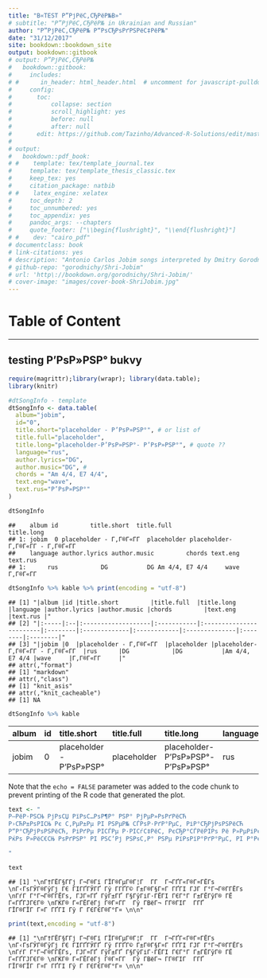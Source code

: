 ```yaml
--- 
title: "В«TEST Р”РјРёС‚СЂРёР№В»"
# subtitle: "Р”РјРёС‚СЂРёР№ in Ukrainian and Russian"
author: "Р”РјРёС‚СЂРёР№ Р“РѕСЂРѕРґРЅРёС‡РёР№"
date: "31/12/2017"
site: bookdown::bookdown_site
output: bookdown::gitbook
# output: Р”РјРёС‚СЂРёР№
#   bookdown::gitbook:
#     includes:
# #      in_header: html_header.html  # uncomment for javascript-pulldowns
#     config:
#       toc:
#           collapse: section
#           scroll_highlight: yes
#           before: null
#           after: null
#       edit: https://github.com/Tazinho/Advanced-R-Solutions/edit/master/%s
# 
# output:
#   bookdown::pdf_book:
# #    template: tex/template_journal.tex
#     template: tex/template_thesis_classic.tex
#     keep_tex: yes
#     citation_package: natbib
# #    latex_engine: xelatex
#     toc_depth: 2
#     toc_unnumbered: yes
#     toc_appendix: yes
#     pandoc_args: --chapters
#     quote_footer: ["\\begin{flushright}", "\\end{flushright}"]
# #    dev: "cairo_pdf"
# documentclass: book
# link-citations: yes
# description: "Antonio Carlos Jobim songs interpreted by Dmitry Gorodnichy"
# github-repo: "gorodnichy/Shri-Jobim"
# url: 'http\://bookdown.org/gorodnichy/Shri-Jobim/'
# cover-image: "images/cover-book-ShriJobim.jpg"
---
```



# Table of Content 



---




<!-- ```{r setup, include=FALSE} -->
<!-- knitr::opts_chunk$set(echo = TRUE) -->
<!-- ``` -->

## testing Р’РѕР»РЅР° bukvy



```r
require(magrittr);library(wrapr); library(data.table);
library(knitr)

#dtSongInfo - template
dtSongInfo <- data.table(
  album="jobim",
  id="0",
  title.short="placeholder - Р’РѕР»РЅР°", # or list of
  title.full="placeholder",
  title.long="placeholder-Р’РѕР»РЅР°- Р’РѕР»РЅР°", # quote ??
  language="rus",
  author.lyrics="DG",
  author.music="DG", #
  chords = "Am 4/4, E7 4/4",
  text.eng="wave",
  text.rus="Р’РѕР»РЅР°"
)

dtSongInfo
```

```
##    album id         title.short  title.full               title.long
## 1: jobim  0 placeholder - Г‚Г®Г«Г­Г  placeholder placeholder-Г‚Г®Г«Г­Г - Г‚Г®Г«Г­Г 
##    language author.lyrics author.music         chords text.eng text.rus
## 1:      rus            DG           DG Am 4/4, E7 4/4     wave    Г‚Г®Г«Г­Г 
```

```r
dtSongInfo %>% kable %>% print(encoding = "utf-8")
```

```
## [1] "|album |id |title.short         |title.full  |title.long               |language |author.lyrics |author.music |chords         |text.eng |text.rus |"
## [2] "|:-----|:--|:-------------------|:-----------|:------------------------|:--------|:-------------|:------------|:--------------|:--------|:--------|"
## [3] "|jobim |0  |placeholder - Г‚Г®Г«Г­Г  |placeholder |placeholder-Г‚Г®Г«Г­Г - Г‚Г®Г«Г­Г  |rus      |DG            |DG           |Am 4/4, E7 4/4 |wave     |Г‚Г®Г«Г­Г     |"
## attr(,"format")
## [1] "markdown"
## attr(,"class")
## [1] "knit_asis"
## attr(,"knit_cacheable")
## [1] NA
```

```r
dtSongInfo %>% kable 
```



|album |id |title.short         |title.full  |title.long               |language |author.lyrics |author.music |chords         |text.eng |text.rus |
|:-----|:--|:-------------------|:-----------|:------------------------|:--------|:-------------|:------------|:--------------|:--------|:--------|
|jobim |0  |placeholder - Р’РѕР»РЅР° |placeholder |placeholder-Р’РѕР»РЅР°- Р’РѕР»РЅР° |rus      |DG            |DG           |Am 4/4, E7 4/4 |wave     |Р’РѕР»РЅР°    |

Note that the `echo = FALSE` parameter was added to the code chunk to prevent printing of the R code that generated the plot.





```r
text <- "
Р–РёР·РЅСЊ РјРѕСЏ РїРѕС…РѕР¶Р° РЅР° РјРµР»РѕРґРёСЋ 
Р›СЋР±РѕРІСЊ Рє С‚РµР±Рµ РІ РЅРµР№ СЃРѕР·РґР°РµС‚ РіР°СЂРјРѕРЅРёСЋ 
Р“Р°СЂРјРѕРЅРёСЋ, РіРґРµ РІСЃРµ Р·РІСѓС‡РёС‚ РєСЂР°СЃРёРІРѕ Рё Р»РµРіРєРѕ 
РќРѕ Р»РёС€СЊ РѕРґРЅР° РІ РЅС‘Рј РЅРѕС‚Р° РЅРµ РїРѕРїР°РґР°РµС‚ РІ Р°РєРєРѕСЂРґ 

"

text
```

```
## [1] "\nГ†ГЁГ§Г­Гј Г¬Г®Гї ГЇГ®ГµГ®Г¦Г  Г­Г  Г¬ГҐГ«Г®Г¤ГЁГѕ \nГ‹ГѕГЎГ®ГўГј ГЄ ГІГҐГЎГҐ Гў Г­ГҐГ© Г±Г®Г§Г¤Г ГҐГІ ГЈГ Г°Г¬Г®Г­ГЁГѕ \nГѓГ Г°Г¬Г®Г­ГЁГѕ, ГЈГ¤ГҐ ГўГ±ГҐ Г§ГўГіГ·ГЁГІ ГЄГ°Г Г±ГЁГўГ® ГЁ Г«ГҐГЈГЄГ® \nГЌГ® Г«ГЁГёГј Г®Г¤Г­Г  Гў Г­ВёГ¬ Г­Г®ГІГ  Г­ГҐ ГЇГ®ГЇГ Г¤Г ГҐГІ Гў Г ГЄГЄГ®Г°Г¤ \n\n"
```

```r
print(text,encoding = "utf-8")
```

```
## [1] "\nГ†ГЁГ§Г­Гј Г¬Г®Гї ГЇГ®ГµГ®Г¦Г  Г­Г  Г¬ГҐГ«Г®Г¤ГЁГѕ \nГ‹ГѕГЎГ®ГўГј ГЄ ГІГҐГЎГҐ Гў Г­ГҐГ© Г±Г®Г§Г¤Г ГҐГІ ГЈГ Г°Г¬Г®Г­ГЁГѕ \nГѓГ Г°Г¬Г®Г­ГЁГѕ, ГЈГ¤ГҐ ГўГ±ГҐ Г§ГўГіГ·ГЁГІ ГЄГ°Г Г±ГЁГўГ® ГЁ Г«ГҐГЈГЄГ® \nГЌГ® Г«ГЁГёГј Г®Г¤Г­Г  Гў Г­ВёГ¬ Г­Г®ГІГ  Г­ГҐ ГЇГ®ГЇГ Г¤Г ГҐГІ Гў Г ГЄГЄГ®Г°Г¤ \n\n"
```



